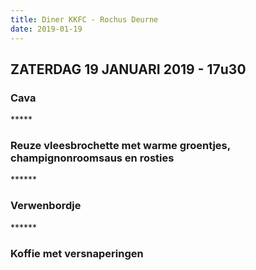 ```yaml
---
title: Diner KKFC - Rochus Deurne
date: 2019-01-19
---
```

<div class="center">
    <h2>ZATERDAG 19 JANUARI 2019 - 17u30</h2>
    <h3>Cava</h3> *****
    <h3>Reuze vleesbrochette met warme groentjes, champignonroomsaus en rosties</h3> ******
    <h3>Verwenbordje</h3> ******
    <h3>Koffie met versnaperingen</h3>
</div>